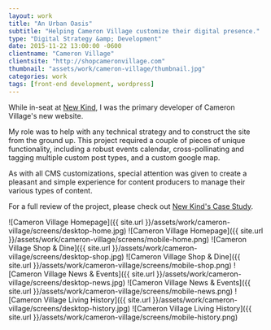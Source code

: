 ```yaml
---
layout: work
title: "An Urban Oasis"
subtitle: "Helping Cameron Village customize their digital presence."
type: "Digital Strategy &amp; Development"
date: 2015-11-22 13:00:00 -0600
clientname: "Cameron Village"
clientsite: "http://shopcameronvillage.com"
thumbnail: "assets/work/cameron-village/thumbnail.jpg"
categories: work
tags: [front-end development, wordpress]
---
```


<div class="content">

<p>While in-seat at <a href="http://newkind.com" target="blank">New Kind</a>, I was the primary developer of Cameron Village's new website.</p>

<p>My role was to help with any technical strategy and to construct the site from the ground up. This project required a couple of pieces of unique functionality, including a robust events calendar, cross-pollinating and tagging multiple custom post types, and a custom google map.</p>

<p>As with all CMS customizations, special attention was given to create a  pleasant and simple experience for content producers to manage their various types of content.</p>

<p>For a full review of the project, please check out <a href="http://newkind.com/the-work/cameron-village" target="blank">New Kind's Case Study</a>. </p>

</div>

<span class="jux-img">
    ![Cameron Village Homepage]({{ site.url }}/assets/work/cameron-village/screens/desktop-home.jpg)
    <span class="top-img">
        ![Cameron Village Homepage]({{ site.url }}/assets/work/cameron-village/screens/mobile-home.png)
    </span>
</span>
<span class="jux-img">
    ![Cameron Village Shop & Dine]({{ site.url }}/assets/work/cameron-village/screens/desktop-shop.jpg)
    <span class="top-img">
    ![Cameron Village Shop & Dine]({{ site.url }}/assets/work/cameron-village/screens/mobile-shop.png)
    </span>
</span>

<span class="jux-img">
    ![Cameron Village News & Events]({{ site.url }}/assets/work/cameron-village/screens/desktop-news.jpg)
    <span class="top-img">
    ![Cameron Village News & Events]({{ site.url }}/assets/work/cameron-village/screens/mobile-news.png)
    </span>
</span>

<span class="jux-img">
    ![Cameron Village Living History]({{ site.url }}/assets/work/cameron-village/screens/desktop-history.jpg)
    <span class="top-img">
    ![Cameron Village Living History]({{ site.url }}/assets/work/cameron-village/screens/mobile-history.png)
    </span>
</span>
